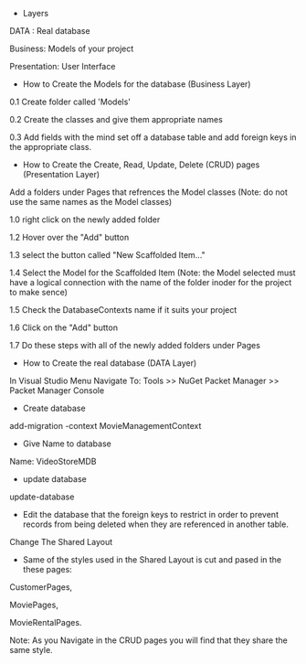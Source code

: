 * Layers 

DATA : Real database                   

Business: Models of your project 

Presentation: User Interface

 
* How to Create the Models for the database (Business Layer)

0.1 Create folder called 'Models' 

0.2 Create the classes and give them appropriate names 

0.3 Add fields with the mind set off a database table and add foreign keys in the appropriate class.


* How to Create the Create, Read, Update, Delete (CRUD) pages (Presentation Layer)

Add a folders under Pages that refrences the Model classes (Note: do not use the same names as the Model classes) 

1.0 right click on the newly added folder 

1.2 Hover over the "Add" button 

1.3 select the button called "New Scaffolded Item..."

1.4 Select the Model for the Scaffolded Item (Note: the Model selected must have a logical connection with the name of the folder inoder for the project to make sence)

1.5 Check the DatabaseContexts name if it suits your project 

1.6 Click on the "Add" button

1.7 Do these steps with all of the newly added folders under Pages
 

* How to Create the real database (DATA Layer)

In Visual Studio Menu Navigate To: Tools >> NuGet Packet Manager >> Packet Manager Console


* Create database 

add-migration -context MovieManagementContext

* Give Name to database 

Name: VideoStoreMDB 

* update database 

update-database


* Edit the database that the foreign keys to restrict in order to prevent records from being deleted when they are referenced in another table.


Change The Shared Layout

* Same of the styles used in the Shared Layout is cut and pased in the these pages: 

CustomerPages, 

MoviePages, 

MovieRentalPages.

Note: As you Navigate in the CRUD pages you will find that they share the same style.


















